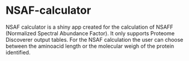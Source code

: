 # NSAF-calculator

NSAF calculator is a shiny app created for the calculation of NSAFF (Normalized Spectral Abundance Factor). It only supports Proteome Discoverer output tables.
For the NSAF calculation the user can choose between the aminoacid length or the molecular weigh of the protein identified. 
